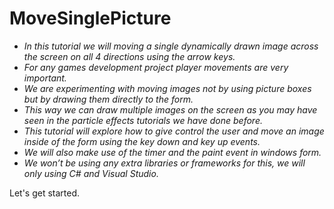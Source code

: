# MoveSinglePicture

- _In this tutorial we will moving a single dynamically drawn image across the screen on all 4 directions using the arrow keys._
- _For any games development project player movements are very important._
- _We are experimenting with moving images not by using picture boxes but by drawing them directly to the form._
- _This way we can draw multiple images on the screen as you may have seen in the particle effects tutorials we have done before._
- _This tutorial will explore how to give control the user and move an image inside of the form using the key down and key up events._
- _We will also make use of the timer and the paint event in windows form._
- _We won’t be using any extra libraries or frameworks for this, we will only using C# and  Visual Studio._

Let's get started.
